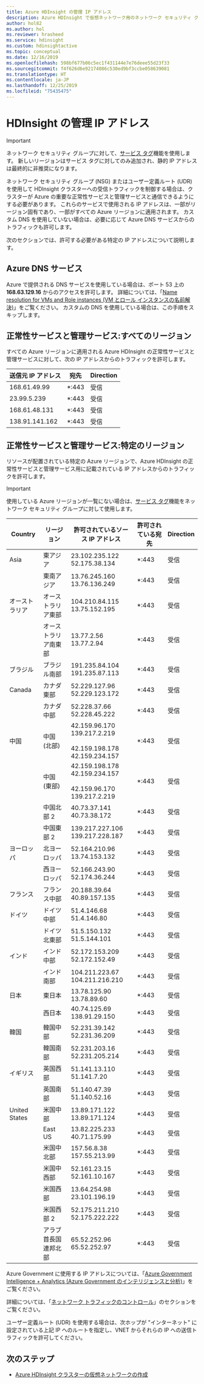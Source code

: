 ```yaml
---
title: Azure HDInsight の管理 IP アドレス
description: Azure HDInsight で仮想ネットワーク用のネットワーク セキュリティ グループとユーザー定義ルートを適切に構成するために、どの IP アドレスからの受信トラフィックを許可する必要があるかについて説明します。
author: hol82
ms.author: hol
ms.reviewer: hrasheed
ms.service: hdinsight
ms.custom: hdinsightactive
ms.topic: conceptual
ms.date: 12/16/2019
ms.openlocfilehash: 598bf677b06c5ec1f431144e7e76deee55d23f33
ms.sourcegitcommit: f4f626d6e92174086c530ed9bf3ccbe058639081
ms.translationtype: HT
ms.contentlocale: ja-JP
ms.lasthandoff: 12/25/2019
ms.locfileid: "75435475"
---
```

# <a name="hdinsight-management-ip-addresses"></a>HDInsight の管理 IP アドレス

> [!Important]
> ネットワーク セキュリティ グループに対して、[サービス タグ](hdinsight-service-tags.md)機能を使用します。 新しいリージョンはサービス タグに対してのみ追加され、静的 IP アドレスは最終的に非推奨になります。

ネットワーク セキュリティ グループ (NSG) またはユーザー定義ルート (UDR) を使用して HDInsight クラスターへの受信トラフィックを制御する場合は、クラスターが Azure の重要な正常性サービスと管理サービスと通信できるようにする必要があります。  これらのサービスで使用される IP アドレスは、一部がリージョン固有であり、一部がすべての Azure リージョンに適用されます。 カスタム DNS を使用していない場合は、必要に応じて Azure DNS サービスからのトラフィックも許可します。

次のセクションでは、許可する必要がある特定の IP アドレスについて説明します。

## <a name="azure-dns-service"></a>Azure DNS サービス

Azure で提供される DNS サービスを使用している場合は、ポート 53 上の __168.63.129.16__ からのアクセスを許可します。 詳細については、「[Name resolution for VMs and Role instances (VM とロール インスタンスの名前解決)](../virtual-network/virtual-networks-name-resolution-for-vms-and-role-instances.md)」をご覧ください。 カスタムの DNS を使用している場合は、この手順をスキップします。

## <a name="health-and-management-services-all-regions"></a>正常性サービスと管理サービス:すべてのリージョン

すべての Azure リージョンに適用される Azure HDInsight の正常性サービスと管理サービスに対して、次の IP アドレスからのトラフィックを許可します。

| 送信元 IP アドレス | 宛先  | Direction |
| ---- | ----- | ----- |
| 168.61.49.99 | \*:443 | 受信 |
| 23.99.5.239 | \*:443 | 受信 |
| 168.61.48.131 | \*:443 | 受信 |
| 138.91.141.162 | \*:443 | 受信 |

## <a name="health-and-management-services-specific-regions"></a>正常性サービスと管理サービス:特定のリージョン

リソースが配置されている特定の Azure リージョンで、Azure HDInsight の正常性サービスと管理サービス用に記載されている IP アドレスからのトラフィックを許可します。

> [!IMPORTANT]  
> 使用している Azure リージョンが一覧にない場合は、[サービス タグ](hdinsight-service-tags.md)機能をネットワーク セキュリティ グループに対して使用します。

| Country | リージョン | 許可されているソース IP アドレス | 許可されている宛先 | Direction |
| ---- | ---- | ---- | ---- | ----- |
| Asia | 東アジア | 23.102.235.122</br>52.175.38.134 | \*:443 | 受信 |
| &nbsp; | 東南アジア | 13.76.245.160</br>13.76.136.249 | \*:443 | 受信 |
| オーストラリア | オーストラリア東部 | 104.210.84.115</br>13.75.152.195 | \*:443 | 受信 |
| &nbsp; | オーストラリア南東部 | 13.77.2.56</br>13.77.2.94 | \*:443 | 受信 |
| ブラジル | ブラジル南部 | 191.235.84.104</br>191.235.87.113 | \*:443 | 受信 |
| Canada | カナダ東部 | 52.229.127.96</br>52.229.123.172 | \*:443 | 受信 |
| &nbsp; | カナダ中部 | 52.228.37.66</br>52.228.45.222 |\*:443 | 受信 |
| 中国 | 中国 (北部) | 42.159.96.170</br>139.217.2.219</br></br>42.159.198.178</br>42.159.234.157 | \*:443 | 受信 |
| &nbsp; | 中国 (東部) | 42.159.198.178</br>42.159.234.157</br></br>42.159.96.170</br>139.217.2.219 | \*:443 | 受信 |
| &nbsp; | 中国北部 2 | 40.73.37.141</br>40.73.38.172 | \*:443 | 受信 |
| &nbsp; | 中国東部 2 | 139.217.227.106</br>139.217.228.187 | \*:443 | 受信 |
| ヨーロッパ | 北ヨーロッパ | 52.164.210.96</br>13.74.153.132 | \*:443 | 受信 |
| &nbsp; | 西ヨーロッパ| 52.166.243.90</br>52.174.36.244 | \*:443 | 受信 |
| フランス | フランス中部| 20.188.39.64</br>40.89.157.135 | \*:443 | 受信 |
| ドイツ | ドイツ中部 | 51.4.146.68</br>51.4.146.80 | \*:443 | 受信 |
| &nbsp; | ドイツ北東部 | 51.5.150.132</br>51.5.144.101 | \*:443 | 受信 |
| インド | インド中部 | 52.172.153.209</br>52.172.152.49 | \*:443 | 受信 |
| &nbsp; | インド南部 | 104.211.223.67<br/>104.211.216.210 | \*:443 | 受信 |
| 日本 | 東日本 | 13.78.125.90</br>13.78.89.60 | \*:443 | 受信 |
| &nbsp; | 西日本 | 40.74.125.69</br>138.91.29.150 | \*:443 | 受信 |
| 韓国 | 韓国中部 | 52.231.39.142</br>52.231.36.209 | \*:443 | 受信 |
| &nbsp; | 韓国南部 | 52.231.203.16</br>52.231.205.214 | \*:443 | 受信
| イギリス | 英国西部 | 51.141.13.110</br>51.141.7.20 | \*:443 | 受信 |
| &nbsp; | 英国南部 | 51.140.47.39</br>51.140.52.16 | \*:443 | 受信 |
| United States | 米国中部 | 13.89.171.122</br>13.89.171.124 | \*:443 | 受信 |
| &nbsp; | East US | 13.82.225.233</br>40.71.175.99 | \*:443 | 受信 |
| &nbsp; | 米国中北部 | 157.56.8.38</br>157.55.213.99 | \*:443 | 受信 |
| &nbsp; | 米国中西部 | 52.161.23.15</br>52.161.10.167 | \*:443 | 受信 |
| &nbsp; | 米国西部 | 13.64.254.98</br>23.101.196.19 | \*:443 | 受信 |
| &nbsp; | 米国西部 2 | 52.175.211.210</br>52.175.222.222 | \*:443 | 受信 |
| &nbsp; | アラブ首長国連邦北部 | 65.52.252.96</br>65.52.252.97 | \*:443 | 受信 |

Azure Government に使用する IP アドレスについては、「[Azure Government Intelligence + Analytics (Azure Government のインテリジェンスと分析)](https://docs.microsoft.com/azure/azure-government/documentation-government-services-intelligenceandanalytics)」をご覧ください。

詳細については、「[ネットワーク トラフィックのコントロール](hdinsight-plan-virtual-network-deployment.md#networktraffic)」のセクションをご覧ください。

ユーザー定義ルート (UDR) を使用する場合は、次ホップが "インターネット" に設定されている上記 IP へのルートを指定し、VNET からそれらの IP への送信トラフィックを許可してください。

## <a name="next-steps"></a>次のステップ

* [Azure HDInsight クラスターの仮想ネットワークの作成](hdinsight-create-virtual-network.md)
